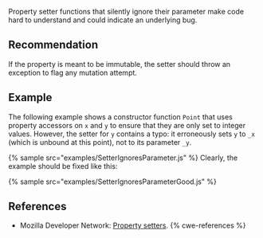 Property setter functions that silently ignore their parameter make code hard to understand and could indicate an underlying bug.


## Recommendation
If the property is meant to be immutable, the setter should throw an exception to flag any mutation attempt.


## Example
The following example shows a constructor function `Point` that uses property accessors on `x` and `y` to ensure that they are only set to integer values. However, the setter for `y` contains a typo: it erroneously sets `y` to `_x` (which is unbound at this point), not to its parameter `_y`.

{% sample src="examples/SetterIgnoresParameter.js" %}
Clearly, the example should be fixed like this:

{% sample src="examples/SetterIgnoresParameterGood.js" %}

## References
* Mozilla Developer Network: [Property setters](https://developer.mozilla.org/en-US/docs/Web/JavaScript/Reference/Functions/set).
{% cwe-references %}
